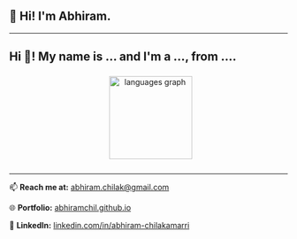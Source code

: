 ## 👋 Hi! I'm Abhiram.

---

<h2 align="left">Hi 👋! My name is ... and I'm a ..., from ....</h2>

###

<div align="center">
  <img src="https://github-readme-stats.vercel.app/api/top-langs?username=SidSrinivasan05&locale=en&hide_title=false&layout=compact&card_width=320&langs_count=5&theme=dracula&hide_border=false&order=2" height="150" alt="languages graph"  />
</div>

###

---

📫 **Reach me at:** [abhiram.chilak@gmail.com](mailto:abhiram.chilak@gmail.com)

🌐 **Portfolio:** [abhiramchil.github.io](https://abhiramchil.github.io/)  

🔗 **LinkedIn:** [linkedin.com/in/abhiram-chilakamarri](https://www.linkedin.com/in/abhiram-chilakamarri/)
